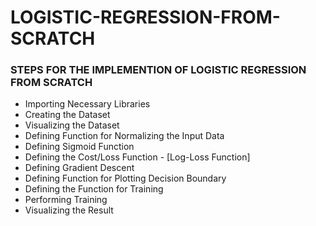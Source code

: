 # LOGISTIC-REGRESSION-FROM-SCRATCH

### STEPS FOR THE IMPLEMENTION OF LOGISTIC REGRESSION FROM SCRATCH

- Importing Necessary Libraries
- Creating the Dataset
- Visualizing the Dataset
- Defining Function for Normalizing the Input Data
- Defining Sigmoid Function
- Defining the Cost/Loss Function - [Log-Loss Function]
- Defining Gradient Descent
- Defining Function for Plotting Decision Boundary
- Defining the Function for Training
- Performing Training
- Visualizing the Result
